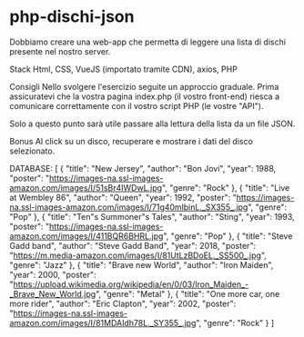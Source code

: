 # php-dischi-json

Dobbiamo creare una web-app che permetta di leggere una lista di dischi presente nel nostro server.

Stack
Html, CSS, VueJS (importato tramite CDN), axios, PHP

Consigli
Nello svolgere l'esercizio seguite un approccio graduale.
Prima assicuratevi che la vostra pagina index.php (il vostro front-end) riesca a comunicare correttamente con il vostro script PHP (le vostre "API").

Solo a questo punto sarà utile passare alla lettura della lista da un file JSON.

Bonus
Al click su un disco, recuperare e mostrare i dati del disco selezionato.


DATABASE:
[
    {
        "title": "New Jersey",
        "author": "Bon Jovi",
        "year": 1988,
        "poster": "https://images-na.ssl-images-amazon.com/images/I/51sBr4IWDwL.jpg",
        "genre": "Rock"
    },
    {
        "title": "Live at Wembley 86",
        "author": "Queen",
        "year": 1992,
        "poster": "https://images-na.ssl-images-amazon.com/images/I/71g40mlbinL._SX355_.jpg",
        "genre": "Pop"
    },
    {
        "title": "Ten\"s Summoner\"s Tales",
        "author": "Sting",
        "year": 1993,
        "poster": "https://images-na.ssl-images-amazon.com/images/I/411BQR6BHRL.jpg",
        "genre": "Pop"
    },
    {
        "title": "Steve Gadd band",
        "author": "Steve Gadd Band",
        "year": 2018,
        "poster": "https://m.media-amazon.com/images/I/81UtLzBDoEL._SS500_.jpg",
        "genre": "Jazz"
    },
    {
        "title": "Brave new World",
        "author": "Iron Maiden",
        "year": 2000,
        "poster": "https://upload.wikimedia.org/wikipedia/en/0/03/Iron_Maiden_-_Brave_New_World.jpg",
        "genre": "Metal"
    },
    {
        "title": "One more car, one more rider",
        "author": "Eric Clapton",
        "year": 2002,
        "poster": "https://images-na.ssl-images-amazon.com/images/I/81MDAIdh78L._SY355_.jpg",
        "genre": "Rock"
    }
]